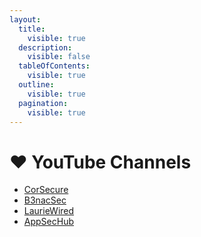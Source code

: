 ```yaml
---
layout:
  title:
    visible: true
  description:
    visible: false
  tableOfContents:
    visible: true
  outline:
    visible: true
  pagination:
    visible: true
---
```


# ❤️ YouTube Channels

* [CorSecure](https://www.youtube.com/@CorSecure/videos)
* [B3nacSec](https://www.youtube.com/@B3nacSec/videos)
* [LaurieWired](https://www.youtube.com/@lauriewired/videos)
* [AppSecHub](https://www.youtube.com/@appsechub/videos)
